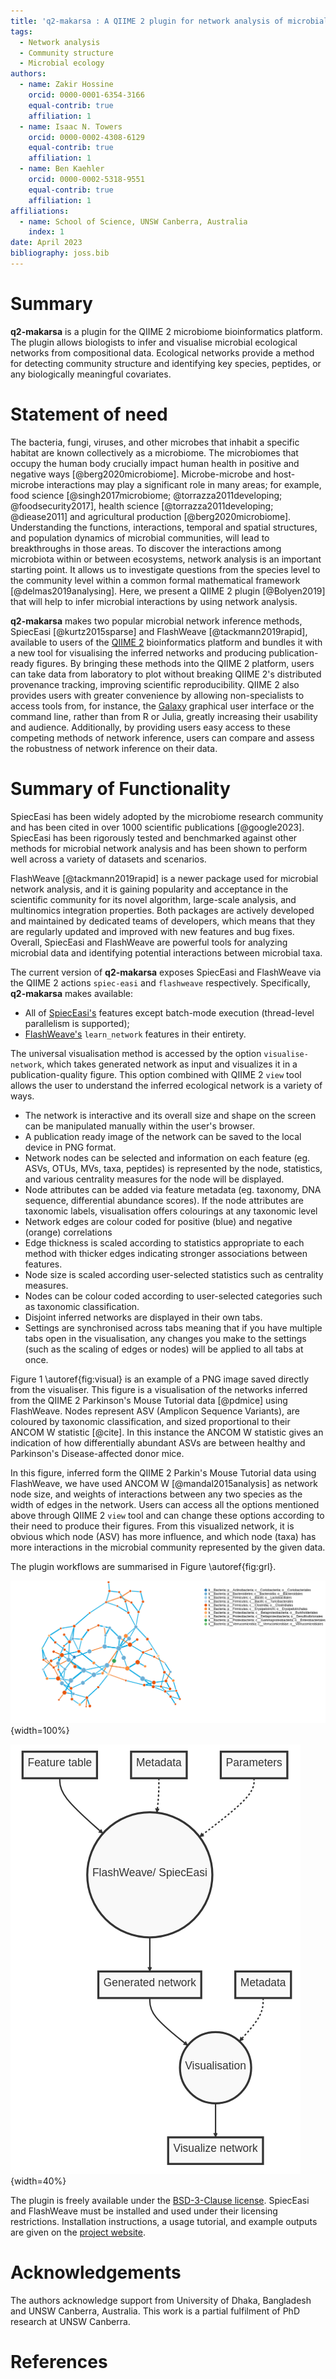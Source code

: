 ```yaml
---
title: 'q2-makarsa : A QIIME 2 plugin for network analysis of microbial data'
tags:
  - Network analysis
  - Community structure
  - Microbial ecology
authors:
  - name: Zakir Hossine
    orcid: 0000-0001-6354-3166
    equal-contrib: true
    affiliation: 1
  - name: Isaac N. Towers
    orcid: 0000-0002-4308-6129
    equal-contrib: true
    affiliation: 1
  - name: Ben Kaehler
    orcid: 0000-0002-5318-9551 
    equal-contrib: true 
    affiliation: 1
affiliations:
  - name: School of Science, UNSW Canberra, Australia
    index: 1
date: April 2023
bibliography: joss.bib
---
```


# Summary

**q2-makarsa** is a plugin for the QIIME 2 microbiome bioinformatics platform.
The plugin allows biologists to infer and visualise microbial
ecological networks from compositional data. Ecological networks provide a
method for detecting community structure and identifying key species, peptides,
or any biologically meaningful covariates.

# Statement of need

The bacteria, fungi, viruses, and other microbes that inhabit a specific
habitat are known collectively as a microbiome. The microbiomes that occupy the
human body crucially impact human health in positive and negative ways
[@berg2020microbiome]. Microbe-microbe and host-microbe interactions may play a
significant role in many areas; for example, food science
[@singh2017microbiome; @torrazza2011developing; @foodsecurity2017], health
science [@torrazza2011developing; @diease2011] and agricultural production
[@berg2020microbiome]. Understanding the functions, interactions, temporal and
spatial structures, and population dynamics of microbial communities, will lead
to breakthroughs in those areas. To discover the interactions among microbiota
within or between ecosystems, network analysis is an important starting point.
It allows us to investigate questions from the species level to the community
level within a common formal mathematical framework [@delmas2019analysing].
Here, we present a QIIME 2 plugin [@Bolyen2019] that will help to infer
microbial interactions by using network analysis.

**q2-makarsa** makes two popular microbial network inference methods,
SpiecEasi [@kurtz2015sparse] and FlashWeave [@tackmann2019rapid], available to
users of the [QIIME 2](https://qiime2.org/) bioinformatics platform and bundles
it with a new tool
for visualising the inferred networks and producing publication-ready figures.
By bringing these methods into the QIIME 2 platform, users can take data from 
laboratory to plot without breaking QIIME 2's distributed provenance tracking,
improving scientific reproducibility. QIIME 2 also provides users with greater
convenience by allowing non-specialists to access tools from, for instance,
the [Galaxy](https://usegalaxy.org/) graphical user interface or the command line,
rather than from R or Julia, greatly increasing their usability and audience.
Additionally, by providing users easy access to these competing methods
of network inference, users can compare and assess the robustness of
network inference on their data.

# Summary of Functionality

SpiecEasi
has been widely adopted by the microbiome research community and
has been cited in over 1000 scientific publications [@google2023]. SpiecEasi
has been rigorously tested and benchmarked against other methods for microbial
network analysis and has been shown to perform well across a variety of
datasets and scenarios.

FlashWeave [@tackmann2019rapid] is a newer package
used for microbial network analysis, and it is gaining popularity and
acceptance in the scientific community for its novel algorithm, large-scale
analysis, and multinomics integration properties. Both packages are actively
developed and maintained by dedicated teams of developers, which means that
they are regularly updated and improved with new features and bug fixes.
Overall, SpiecEasi and FlashWeave are powerful tools for analyzing microbial
data and identifying potential interactions between microbial taxa.

The current version of **q2-makarsa** exposes SpiecEasi and FlashWeave via the
QIIME 2 actions `spiec-easi` and
`flashweave` respectively. Specifically, **q2-makarsa** makes available: 

* All of [SpiecEasi's](https://github.com/zdk123/SpiecEasi) features except
  batch-mode execution (thread-level parallelism is supported);
* [FlashWeave's](https://github.com/meringlab/FlashWeave.jl) `learn_network`
  features in their entirety. 

The universal visualisation method is accessed by the option
`visualise-network`, which takes generated network as input and
visualizes it in a publication-quality figure. This option combined with
QIIME 2 `view` tool allows the user to understand the inferred ecological 
network is a variety of ways.

* The network is interactive and its overall size and shape on the screen can
  be manipulated manually within the user's browser.
* A publication ready image of the network can be saved to the local device in
  PNG format.
* Network nodes can be selected and information on each feature (eg. ASVs,
  OTUs, MVs, taxa, peptides) is represented by the node, statistics, and
  various centrality measures for the node will be displayed.
* Node attributes can be added via feature metadata (eg. taxonomy, DNA
  sequence, differential abundance scores). If the node attributes are
  taxonomic labels, visualisation offers colourings at any taxonomic level
* Network edges are colour coded for positive (blue) and negative (orange)
  correlations
* Edge thickness is scaled according to statistics appropriate to each method
  with thicker edges indicating stronger associations between features.
* Node size is scaled according user-selected statistics such as centrality
  measures.
* Nodes can be colour coded according to user-selected categories such as
  taxonomic classification.
* Disjoint inferred networks are displayed in their own tabs.
* Settings are synchronised across tabs meaning that if you have multiple tabs
  open in the visualisation, any changes you make to the settings (such as the
  scaling of edges or nodes) will be applied to all tabs at once.

Figure 1 \autoref{fig:visual} is an example of a PNG image saved directly from
the visualiser. This figure is a visualisation of the networks inferred from the 
QIIME 2 Parkinson's Mouse Tutorial data [@pdmice] using FlashWeave. Nodes represent
ASV (Amplicon Sequence Variants), are coloured by taxonomic classification, and 
sized proportional to their ANCOM W statistic [@cite]. In this instance the ANCOM
W statistic gives an indication of how differentially abundant ASVs are between
healthy and Parkinson's Disease-affected donor mice.

In this figure, inferred form the QIIME 2 Parkin's Mouse Tutorial
data using FlashWeave, we have used ANCOM W [@mandal2015analysis] as network
node size, and weights of interactions between any two species as the width of edges in the network.
Users can access all the options mentioned above through QIIME 2 `view` tool and can change these
options according to their need to produce their figures.
From this visualized network, it is obvious which node (ASV) has more influence, and which node (taxa)
has more interactions in the microbial community represented by the given data.

The plugin workflows are summarised in Figure \autoref{fig:grl}.

![Networks of ASVs from the QIIME 2 Parkinson's Mouse Tutorial, as inferred by FlashWeave. Edge thicknesses represent strength of association and orange edges are negative. Nodes coloured taxonomic order. Node sizes are proportional to ANCOM W statistic.\label{fig:visual}](visualize_net.png){width=100%}

![Available data flows.\label{fig:grl}](Data_flow_diagram.png){width=40%}  

The plugin is freely available under the [BSD-3-Clause license](https://github.com/BenKaehler/q2-makarsa/blob/main/LICENSE).
SpiecEasi and FlashWeave must be installed and used under their licensing restrictions.
Installation instructions, a usage tutorial, and example outputs are given on the [project
website](https://isaactowers.github.io/q2-makarsa/).

# Acknowledgements

The authors acknowledge support from University of Dhaka, Bangladesh and UNSW
Canberra, Australia. This work is a partial fulfilment of PhD research at
UNSW Canberra.

# References

